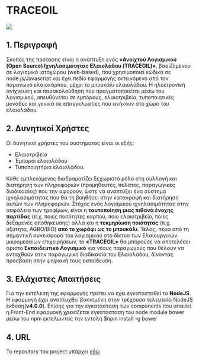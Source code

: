 # TRACEOIL

<img src="https://github.com/ellak-monades-aristeias/TRACEOIL/doc/traceoilMain.jpeg"/>


## 1. Περιγραφή   
     
Σκοπός της πρότασης είναι η ανάπτυξη ενός **«Ανοιχτού Λογισμικού (Open Source) Ιχνηλασιμότητας Ελαιολάδου (TRACEOIL)»**, βασιζόμενου σε λογισμικό ιστοχώρου (web-based), που χρησιμοποιεί κώδικα σε node.js/Javascript και έχει πεδίο εφαρμογής εκτεινόμενο από τον παραγωγό ελαιοκάρπου, μέχρι το μπουκάλι ελαιολάδου. Η ηλεκτρονική ανίχνευση και παρακολούθηση που πραγματοποιείται μέσω του λογισμικού, απευθύνεται σε εμπόρους, ελαιοτριβεία, τυποποιητικές μονάδες και γενικά σε επαγγελματίες που ανήκουν στο χώρο του ελαιολάδου.

## 2. Δυνητικοί Χρήστες   
     
Οι δυνητικοί χρήστες του συστήματος είναι οι εξής:   

* Ελαιοτριβεία
* Έμποροι ελαιολάδου
* Τυποποιητήρια ελαιολάδου.

   
Κάθε εμπλεκόμενος διαδραματίζει ξεχωριστό ρόλο στη συλλογή και διατήρηση των πληροφοριών (προμηθευτές, πελάτες, παραγωγικές διαδικασίες) που την αφορούν, ώστε να αναπτύξει ένα σύστημα ιχνηλασιμότητας που θα τη βοηθήσει στην καταγραφή και διατήρηση αυτών των πληροφοριών. Στόχος ενός λογισμικού ιχνηλασιμότητας στην ασφάλεια των τροφίμων, είναι η **ταυτοποίηση μιας πιθανά ένοχης παρτίδας** (π.χ. ποιες ποσότητες καρπού, ποιο ελαιοτριβείο, ποιες δεξαμενές αποθήκευσης) αλλά και η **τεκμηρίωση ποιότητας** (π.χ. οξύτητα, AGRO/BIO) **από το χωράφι ως το μπουκάλι**. Τέλος, πέρα από τη σημαντική συνεισφορά του λογισμικού στο δίκτυο των Ελαιουργικών μικρομεσαίων επιχειρήσεων, το **«TRACEOIL»** θα μπορούσε να αποτελέσει άριστο **Εκπαιδευτικό Λογισμικό** για νέους παραγωγούς που θέλουν να ενταχθούν στην παραγωγική διαδικασία του Ελαιολάδου, δίνοντας πρόσβαση στην ψηφιακή τους εκπαίδευση.

## 3. Ελάχιστες Απαιτήσεις   
  
Για την εκτέλεση της εφαρμογής πρέπει να έχει εγκατασταθεί το **NodeJS**. Η εφαρμογή έχει αναπτυχθεί βασισμένη στην τρέχουσα τελευταία NodeJS έκδοση(**v4.0.0**). Επίσης για την εγκατάσταση των components που απαιτεί η Front-End εφαρμογή χρειάζεται εγκατάσταση του node module bower μέσω του npm εκτελώντας την εντολή $npm install -g bower

## 4. URL

Το repository του project  υπάρχει [εδώ](https://github.com/ellak-monades-aristeias/TRACEOIL)